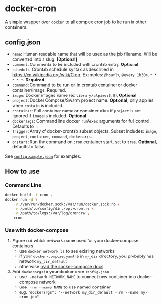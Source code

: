 # docker-cron

A simple wrapper over `docker` to all complex cron job to be run in other containers.

## config.json
- `name`: Human readable name that will be used as the job filename. Will be converted into a slug. **[Optional]**
- `comment`: Comments to be included with crontab entry. **Optional**
- `schedule`: Crontab schedule syntax as described in https://en.wikipedia.org/wiki/Cron. Examples: `@hourly`, `@every 1h30m`, `* * * * *`. **Required**
- `command`: Command to be run on in crontab container or docker container/image. Required.
- `image`: Docker images name (ex `library/alpine:3.5`). **Optional**
- `project`: Docker Compose/Swarm project name. **Optional**, only applies when `contain` is included.
- `container`: Full container name or container alias if `project` is set. Ignored if `image` is included. **Optional**
- `dockerargs`: Command line docker `run`/`exec` arguments for full control. Defaults to ` `.
- `trigger`: Array of docker-crontab subset objects. Subset includes: `image`, `project`, `container`, `command`, `dockerargs`.
- `onstart`: Run the command on `cron` container start, set to `true`. **Optional**, defaults to false.

See [`config.sample.json`](https://github.com/olegbukatchuk/docker-cron/blob/master/config.sample.json) for examples.

## How to use

### Command Line

```bash
docker build -t cron .
docker run -d \
    -v /var/run/docker.sock:/var/run/docker.sock:ro \
    -v /path/to/config/dir:/opt/cron:rw \
    -v /path/to/logs:/var/log/cron:rw \
    cron
```

### Use with docker-compose

1. Figure out which network name used for your docker-compose containers
	* use `docker network ls` to see existing networks
	* if your `docker-compose.yaml` is in `my_dir` directory, you probably has network `my_dir_default`
	* otherwise [read the docker-compose docs](https://docs.docker.com/compose/networking/)
2. Add `dockerargs` to your docker-cron `config.json`
	* use `--network NETWORK_NAME` to connect new container into docker-compose network
	* use `--rm --name NAME` to use named container
	* e.g. `"dockerargs": "--network my_dir_default --rm --name my-cron-job"`
